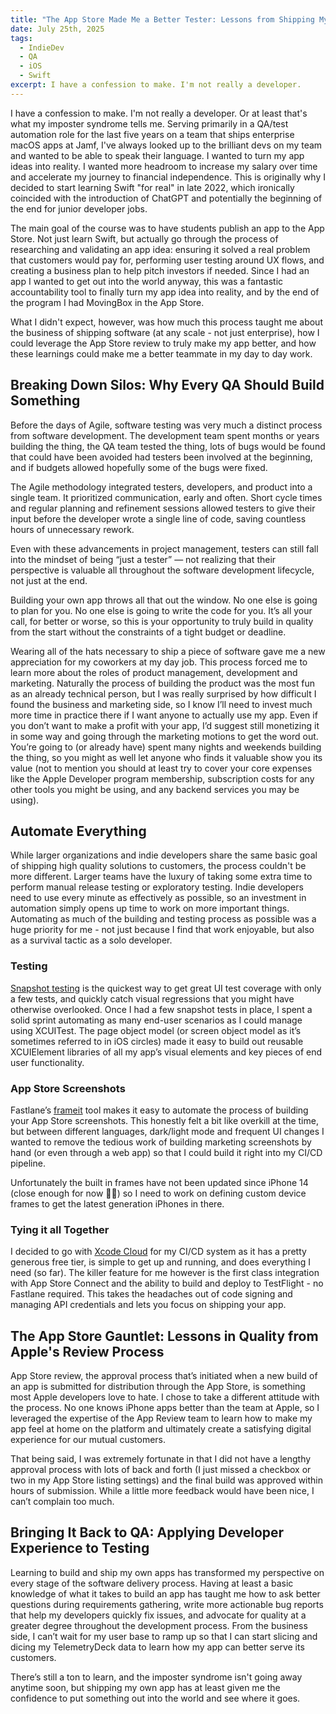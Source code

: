 ```yaml
---
title: "The App Store Made Me a Better Tester: Lessons from Shipping My Own iOS App"
date: July 25th, 2025
tags:
  - IndieDev
  - QA
  - iOS
  - Swift
excerpt: I have a confession to make. I'm not really a developer.
---
```

I have a confession to make. I'm not really a developer. Or at least that's what my imposter syndrome tells me. Serving primarily in a QA/test automation role for the last five years on a team that ships enterprise macOS apps at Jamf, I've always looked up to the brilliant devs on my team and wanted to be able to speak their language. I wanted to turn my app ideas into reality. I wanted more headroom to increase my salary over time and accelerate my journey to financial independence. This is originally why I decided to start learning Swift "for real" in late 2022, which ironically coincided with the introduction of ChatGPT and potentially the beginning of the end for junior developer jobs.

The main goal of the course was to have students publish an app to the App Store. Not just learn Swift, but actually go through the process of researching and validating an app idea: ensuring it solved a real problem that customers would pay for, performing user testing around UX flows, and creating a business plan to help pitch investors if needed. Since I had an app I wanted to get out into the world anyway, this was a fantastic accountability tool to finally turn my app idea into reality, and by the end of the program I had MovingBox in the App Store.

What I didn't expect, however, was how much this process taught me about the business of shipping software (at any scale - not just enterprise), how I could leverage the App Store review to truly make my app better, and how these learnings could make me a better teammate in my day to day work.
## Breaking Down Silos: Why Every QA Should Build Something
Before the days of Agile, software testing was very much a distinct process from software development. The development team spent months or years building the thing, the QA team tested the thing, lots of bugs would be found that could have been avoided had testers been involved at the beginning, and if budgets allowed hopefully some of the bugs were fixed.

The Agile methodology integrated testers, developers, and product into a single team. It prioritized communication, early and often. Short cycle times and regular planning and refinement sessions allowed testers to give their input before the developer wrote a single line of code, saving countless hours of unnecessary rework.

Even with these advancements in project management, testers can still fall into the mindset of being “just a tester” — not realizing that their perspective is valuable all throughout the software development lifecycle, not just at the end.

Building your own app throws all that out the window. No one else is going to plan for you. No one else is going to write the code for you. It’s all your call, for better or worse, so this is your opportunity to truly build in quality from the start without the constraints of a tight budget or deadline. 

Wearing all of the hats necessary to ship a piece of software gave me a new appreciation for my coworkers at my day job. This process forced me to learn more about the roles of product management, development and marketing. Naturally the process of building the product was the most fun as an already technical person, but I was really surprised by how difficult I found the business and marketing side, so I know I’ll need to invest much more time in practice there if I want anyone to actually use my app. Even if you don’t want to make a profit with your app, I’d suggest still monetizing it in some way and going through the marketing motions to get the word out. You’re going to (or already have) spent many nights and weekends building the thing, so you might as well let anyone who finds it valuable show you its value (not to mention you should at least try to cover your core expenses like the Apple Developer program membership, subscription costs for any other tools you might be using, and any backend services you may be using).
## Automate Everything
While larger organizations and indie developers share the same basic goal of shipping high quality solutions to customers, the process couldn't be more different. Larger teams have the luxury of taking some extra time to perform manual release testing or exploratory testing. Indie developers need to use every minute as effectively as possible, so an investment in automation simply opens up time to work on more important things. Automating as much of the building and testing process as possible was a huge priority for me - not just because I find that work enjoyable, but also as a survival tactic as a solo developer. 
### Testing
[Snapshot testing](https://github.com/pointfreeco/swift-snapshot-testing) is the quickest way to get great UI test coverage with only a few tests, and quickly catch visual regressions that you might have otherwise overlooked. Once I had a few snapshot tests in place, I spent a solid sprint automating as many end-user scenarios as I could manage using XCUITest. The page object model (or screen object model as it’s sometimes referred to in iOS circles) made it easy to build out reusable XCUIElement libraries of all my app’s visual elements and key pieces of end user functionality.
### App Store Screenshots
Fastlane’s [frameit](https://docs.fastlane.tools/actions/frameit/) tool makes it easy to automate the process of building your App Store screenshots. This honestly felt a bit like overkill at the time, but between different languages, dark/light mode and frequent UI changes I wanted to remove the tedious work of building marketing screenshots by hand (or even through a web app) so that I could build it right into my CI/CD pipeline.

Unfortunately the built in frames have not been updated since iPhone 14 (close enough for now 🤷‍♂️) so I need to work on defining custom device frames to get the latest generation iPhones in there.

### Tying it all Together
I decided to go with [Xcode Cloud](https://developer.apple.com/xcode-cloud/) for my CI/CD system as it has a pretty generous free tier, is simple to get up and running, and does everything I need (so far). The killer feature for me however is the first class integration with App Store Connect and the ability to build and deploy to TestFlight - no Fastlane required. This takes the headaches out of code signing and managing API credentials and lets you focus on shipping your app.
## The App Store Gauntlet: Lessons in Quality from Apple's Review Process
App Store review, the approval process that’s initiated when a new build of an app is submitted for distribution through the App Store, is something most Apple developers love to hate. I chose to take a different attitude with the process. No one knows iPhone apps better than the team at Apple, so I leveraged the expertise of the App Review team to learn how to make my app feel at home on the platform and ultimately create a satisfying digital experience for our mutual customers.

That being said, I was extremely fortunate in that I did not have a lengthy approval process with lots of back and forth (I just missed a checkbox or two in my App Store listing settings) and the final build was approved within hours of submission. While a little more feedback would have been nice, I can’t complain too much.
## Bringing It Back to QA: Applying Developer Experience to Testing
Learning to build and ship my own apps has transformed my perspective on every stage of the software delivery process. Having at least a basic knowledge of what it takes to build an app has taught me how to ask better questions during requirements gathering, write more actionable bug reports that help my developers quickly fix issues, and advocate for quality at a greater degree throughout the development process. From the business side, I can’t wait for my user base to ramp up so that I can start slicing and dicing my TelemetryDeck data to learn how my app can better serve its customers.

There’s still a ton to learn, and the imposter syndrome isn't going away anytime soon, but shipping my own app has at least given me the confidence to put something out into the world and see where it goes.